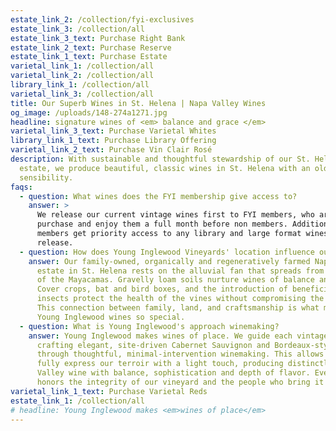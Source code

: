 ```yaml
---
estate_link_2: /collection/fyi-exclusives
estate_link_3: /collection/all
estate_link_3_text: Purchase Right Bank
estate_link_2_text: Purchase Reserve
estate_link_1_text: Purchase Estate
varietal_link_1: /collection/all
varietal_link_2: /collection/all
library_link_1: /collection/all
varietal_link_3: /collection/all
title: Our Superb Wines in St. Helena | Napa Valley Wines
og_image: /uploads/148-274a1271.jpg
headline: signature wines of <em> balance and grace </em>
varietal_link_3_text: Purchase Varietal Whites
library_link_1_text: Purchase Library Offering
varietal_link_2_text: Purchase Vin Clair Rosé
description: With sustainable and thoughtful stewardship of our St. Helena Napa
  estate, we produce beautiful, classic wines in St. Helena with an old world
  sensibility.
faqs:
  - question: What wines does the FYI membership give access to?
    answer: >
      We release our current vintage wines first to FYI members, who are able to
      purchase and enjoy them a full month before non members. Additionally, FYI
      members get priority access to any library and large format wines we
      release. 
  - question: How does Young Inglewood Vineyards' location influence our wine?
    answer: Our family-owned, organically and regeneratively farmed Napa Valley
      estate in St. Helena rests on the alluvial fan that spreads from the base
      of the Mayacamas. Gravelly loam soils nurture wines of balance and depth.
      Cover crops, bat and bird boxes, and the introduction of beneficial
      insects protect the health of the vines without compromising the soil.
      This connection between family, land, and craftsmanship is what makes
      Young Inglewood wines so special. ​
  - question: What is Young Inglewood's approach winemaking?
    answer: Young Inglewood makes wines of place. We guide each vintage with care,
      crafting elegant, site-driven Cabernet Sauvignon and Bordeaux-style wines
      through thoughtful, minimal-intervention winemaking. This allows us to
      fully express our terroir with a light touch, producing distinctly Napa
      Valley wine with balance, sophistication and depth of flavor. Every step
      honors the integrity of our vineyard and the people who bring it to life.
varietal_link_1_text: Purchase Varietal Reds
estate_link_1: /collection/all
# headline: Young Inglewood makes <em>wines of place</em>
---
```

